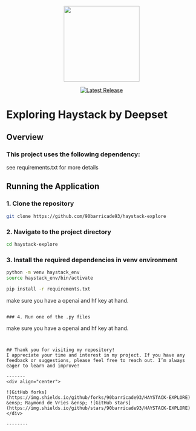<!-- # https://haystack.deepset.ai/tutorials 
# Explored Beginner section of Haystack Tutorials
# Sunday 15/09/2024 08:00-12:00 -->


<div style="margin-top:5%;" align="center">
<img src="https://ai-infrastructure.org/wp-content/uploads/2023/08/Haystack-Logo_deepset.png" height="200">
</div>
<div align="center">

[![Latest Release](https://img.shields.io/badge/Latest%20Version-0.3.0-blue?logo=github)](https://github.com/90barricade93/HAYSTACK-EXPLORE/commits/main)
</div>

# Exploring Haystack by Deepset

## Overview  

###  This project uses the following dependency:

see requirements.txt for more details

## Running the Application

### 1. Clone the repository
```sh
git clone https://github.com/90barricade93/haystack-explore
```

### 2. Navigate to the project directory
```sh
cd haystack-explore
```

### 3. Install the required dependencies in venv environment
```sh
python -m venv haystack_env
source haystack_env/bin/activate  
```

```sh
pip install -r requirements.txt
```
make sure you have a openai and hf key at hand.
```

### 4. Run one of the .py files
```
make sure you have a openai and hf key at hand.
```


## Thank you for visiting my repository!
I appreciate your time and interest in my project. If you have any feedback or suggestions, please feel free to reach out. I’m always eager to learn and improve!

-------
<div align="center">

![GitHub forks](https://img.shields.io/github/forks/90barricade93/HAYSTACK-EXPLORE) &ensp; Raymond de Vries &ensp; ![GitHub stars](https://img.shields.io/github/stars/90barricade93/HAYSTACK-EXPLORE) 
</div>

--------


